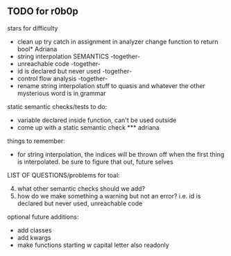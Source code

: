 ## TODO for r0b0p

stars for difficulty

- clean up try catch in assignment in analyzer change function to return bool\* Adriana
- string interpolation SEMANTICS -together-
- unreachable code -together-
- id is declared but never used -together-
- control flow analysis -together-
- rename string interpolation stuff to quasis and whatever the other mysterious word is in grammar

static semantic checks/tests to do:

- variable declared inside function, can't be used outside
- come up with a static semantic check \*\*\* adriana

things to remember:

- for string interpolation, the indices will be thrown off when the first thing is interpolated. be sure to figure that out, future selves

LIST OF QUESTIONS/problems for toal:

4. what other semantic checks should we add?
5. how do we make something a warning but not an error? i.e. id is declared but never used, unreachable code

optional future additions:

- add classes
- add kwargs
- make functions starting w capital letter also readonly
